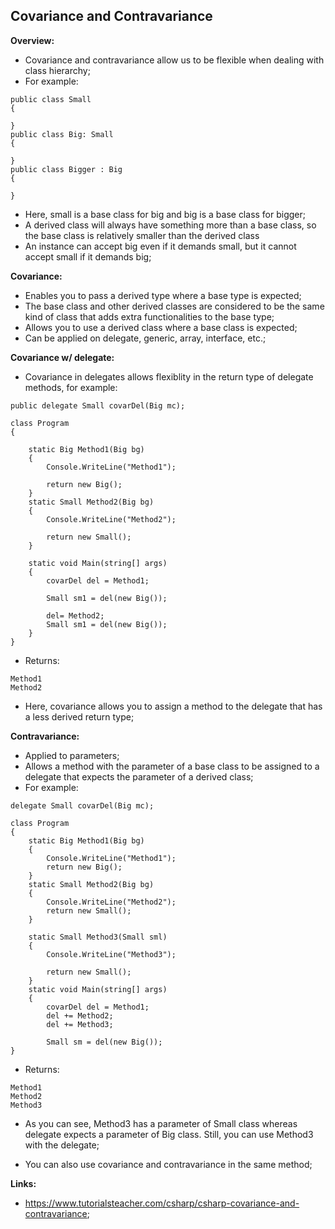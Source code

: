 ## Covariance and Contravariance

**Overview:**

- Covariance and contravariance allow us to be flexible when dealing with class hierarchy;
- For example:

```
public class Small
{ 

}
public class Big: Small
{

}
public class Bigger : Big
{ 
    
}
```
- Here, small is a base class for big and big is a base class for bigger;
- A derived class will always have something more than a base class, so the base class is relatively smaller than the derived class
- An instance can accept big even if it demands small, but it cannot accept small if it demands big;

**Covariance:**

- Enables you to pass a derived type where a base type is expected;
- The base class and other derived classes are considered to be the same kind of class that adds extra functionalities to the base type;
- Allows you to use a derived class where a base class is expected;
- Can be applied on delegate, generic, array, interface, etc.;

**Covariance w/ delegate:**

- Covariance in delegates allows flexiblity in the return type of delegate methods, for example:
```
public delegate Small covarDel(Big mc);

class Program
{

    static Big Method1(Big bg)
    {
        Console.WriteLine("Method1");
    
        return new Big();
    }
    static Small Method2(Big bg)
    {
        Console.WriteLine("Method2");
    
        return new Small();
    }
        
    static void Main(string[] args)
    {
        covarDel del = Method1;

        Small sm1 = del(new Big());

        del= Method2;
        Small sm1 = del(new Big());
    }
}
```
- Returns:
```
Method1
Method2
```
- Here, covariance allows you to assign a method to the delegate that has a less derived return type;

**Contravariance:**

- Applied to parameters;
- Allows a method with the parameter of a base class to be assigned to a delegate that expects the parameter of a derived class;
- For example:
```
delegate Small covarDel(Big mc);

class Program
{
    static Big Method1(Big bg)
    {
        Console.WriteLine("Method1");
        return new Big();
    }
    static Small Method2(Big bg)
    {
        Console.WriteLine("Method2");
        return new Small();
    }

    static Small Method3(Small sml)
    {
        Console.WriteLine("Method3");
        
        return new Small();
    }
    static void Main(string[] args)
    {
        covarDel del = Method1;
        del += Method2;
        del += Method3;

        Small sm = del(new Big());
}
```
- Returns:
```
Method1
Method2
Method3
```
- As you can see, Method3 has a parameter of Small class whereas delegate expects a parameter of Big class. Still, you can use Method3 with the delegate;

- You can also use covariance and contravariance in the same method;

**Links:**

- https://www.tutorialsteacher.com/csharp/csharp-covariance-and-contravariance;

